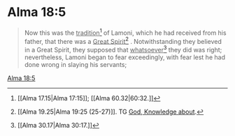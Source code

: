 # Alma 18:5

> Now this was the <u>tradition</u>[^a] of Lamoni, which he had received from his father, that there was a <u>Great Spirit</u>[^b] . Notwithstanding they believed in a Great Spirit, they supposed that <u>whatsoever</u>[^c] they did was right; nevertheless, Lamoni began to fear exceedingly, with fear lest he had done wrong in slaying his servants;

[Alma 18:5](https://www.churchofjesuschrist.org/study/scriptures/bofm/alma/18?lang=eng&id=p5#p5)


[^a]: [[Alma 17.15|Alma 17:15]]; [[Alma 60.32|60:32.]]
[^b]: [[Alma 19.25|Alma 19:25 (25-27)]]. TG [God, Knowledge about](https://www.churchofjesuschrist.org/study/scriptures/tg/god-knowledge-about?lang=eng).
[^c]: [[Alma 30.17|Alma 30:17.]]
